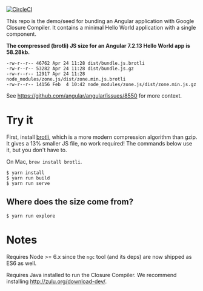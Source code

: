 [![CircleCI](https://circleci.com/gh/angular/closure-demo.svg?style=svg)](https://circleci.com/gh/angular/closure-demo)

This repo is the demo/seed for bunding an Angular application with Google Closure Compiler.
It contains a minimal Hello World application with a single component.

**The compressed (brotli) JS size for an Angular 7.2.13 Hello World app is 58.28kb.**

```
-rw-r--r-- 46762 Apr 24 11:28 dist/bundle.js.brotli
-rw-r--r-- 53282 Apr 24 11:28 dist/bundle.js.gz
-rw-r--r-- 12917 Apr 24 11:28 node_modules/zone.js/dist/zone.min.js.brotli
-rw-r--r-- 14156 Feb  4 10:42 node_modules/zone.js/dist/zone.min.js.gz
```

See https://github.com/angular/angular/issues/8550 for more context.

# Try it

First, install [brotli], which is a more modern compression algorithm than gzip.
It gives a 13% smaller JS file, no work required!
The commands below use it, but you don't have to.

On Mac, `brew install brotli`.

``` shell
$ yarn install
$ yarn run build
$ yarn run serve
```

[brotli]: https://github.com/google/brotli

## Where does the size come from?

``` shell
$ yarn run explore
```

# Notes

Requires Node >= 6.x since the `ngc` tool (and its deps) are now shipped as ES6 as well.

Requires Java installed to run the Closure Compiler. We recommend installing http://zulu.org/download-dev/.
